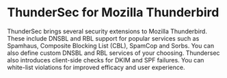 # ThunderSec for Mozilla Thunderbird
ThunderSec brings several security extensions to Mozilla Thunderbird. These include DNSBL and RBL support for popular services such as Spamhaus, Composite Blocking List (CBL), SpamCop and Sorbs. You can also define custom DNSBL and RBL services of your choosing.
Thundersec also introduces client-side checks for DKIM and SPF failures. 
You can white-list violations for improved efficacy and user experience.
